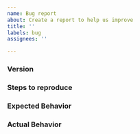 ```yaml
---
name: Bug report
about: Create a report to help us improve
title: ''
labels: bug
assignees: ''

---
```


<!--
Thanks for using react-bootstrap-typeahead and for reporting an issue! To submit a bug report, please fill out the template below. Better yet, submit a pull request that introduces a failing test due to the bug :)

Do not simply delete this template or your issue will be closed. Issues without required information will be closed.

Usage questions
======================
Unless you believe you've encountered a bug or want to request a feature, the issue tracker isn't the right place for getting help with your code. This format is not well-suited for Q&A, and questions here don't have as much visibility as they do elsewhere. Before you ask a question, here are some resources to get help first:

- Read the docs: https://github.com/ericgio/react-bootstrap-typeahead/tree/master/docs
- Try the examples: http://ericgio.github.io/react-bootstrap-typeahead/
- Look for/ask questions on StackOverflow: https://stackoverflow.com/questions/ask?tags=react-bootstrap-typeahead
-->
### Version

<!-- Be sure to double-check your installed version, as it may differ from the version listed in your package.json -->

### Steps to reproduce

<!--
Please provide DETAILED steps or better yet, a minimal repro case. If I can't reproduce the problem based on the information you provide, your issue will be closed.

Starter sandbox: https://codesandbox.io/s/9jq9jyzmry
-->

### Expected Behavior

<!-- Describe what you would have expected. -->

### Actual Behavior

<!-- Describe what went wrong. -->
